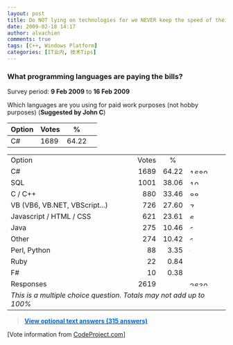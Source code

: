```yaml
---
layout: post
title: Do NOT lying on technologies for we NEVER keep the speed of their refreshments!
date: 2009-02-18 14:17
author: alvachien
comments: true
tags: [C++, Windows Platform]
categories: [IT业内, 技术Tips]
---
```

### What programming languages are paying the bills?</h3>
Survey period: **9 Feb 2009** to **16 Feb 2009**

Which languages are you using for paid work purposes (not hobby purposes) (**Suggested by John C**)

|Option|Votes|%||
|---|---|---|---|
|C#|1689|64.22||

<table border="0" cellspacing="0" cellpadding="0" width="450">
<tbody>
<tr>
<td valign="middle">Option</td>
<td valign="middle">Votes</td>
<td align="center" valign="middle">%</td>
<td valign="middle"> </td>
</tr>
<tr>
<td width="100%" valign="middle">C#</td>
<td align="right" valign="middle">1689</td>
<td align="right" valign="middle">64.22</td>
<td valign="middle"><img src="http://www.codeproject.com/script/Surveys/Images/pollbar.gif" border="0" alt="1689 votes, 64.22%" width="48" height="10" /></td>
</tr>
<tr>
<td width="100%" valign="middle">SQL</td>
<td align="right" valign="middle">1001</td>
<td align="right" valign="middle">38.06</td>
<td valign="middle"><img src="http://www.codeproject.com/script/Surveys/Images/pollbar.gif" border="0" alt="1001 votes, 38.06%" width="28" height="10" /></td>
</tr>
<tr>
<td width="100%" valign="middle">C / C++</td>
<td align="right" valign="middle">880</td>
<td align="right" valign="middle">33.46</td>
<td valign="middle"><img src="http://www.codeproject.com/script/Surveys/Images/pollbar.gif" border="0" alt="880 votes, 33.46%" width="25" height="10" /></td>
</tr>
<tr>
<td width="100%" valign="middle">VB (VB6, VB.NET, VBScript...)</td>
<td align="right" valign="middle">726</td>
<td align="right" valign="middle">27.60</td>
<td valign="middle"><img src="http://www.codeproject.com/script/Surveys/Images/pollbar.gif" border="0" alt="726 votes, 27.60%" width="20" height="10" /></td>
</tr>
<tr>
<td width="100%" valign="middle">Javascript / HTML / CSS</td>
<td align="right" valign="middle">621</td>
<td align="right" valign="middle">23.61</td>
<td valign="middle"><img src="http://www.codeproject.com/script/Surveys/Images/pollbar.gif" border="0" alt="621 votes, 23.61%" width="17" height="10" /></td>
</tr>
<tr>
<td width="100%" valign="middle">Java</td>
<td align="right" valign="middle">275</td>
<td align="right" valign="middle">10.46</td>
<td valign="middle"><img src="http://www.codeproject.com/script/Surveys/Images/pollbar.gif" border="0" alt="275 votes, 10.46%" width="7" height="10" /></td>
</tr>
<tr>
<td width="100%" valign="middle">Other</td>
<td align="right" valign="middle">274</td>
<td align="right" valign="middle">10.42</td>
<td valign="middle"><img src="http://www.codeproject.com/script/Surveys/Images/pollbar.gif" border="0" alt="274 votes, 10.42%" width="7" height="10" /></td>
</tr>
<tr>
<td width="100%" valign="middle">Perl, Python</td>
<td align="right" valign="middle">88</td>
<td align="right" valign="middle">3.35</td>
<td valign="middle"><img src="http://www.codeproject.com/script/Surveys/Images/pollbar.gif" border="0" alt="88 votes, 3.35%" width="2" height="10" /></td>
</tr>
<tr>
<td width="100%" valign="middle">Ruby</td>
<td align="right" valign="middle">22</td>
<td align="right" valign="middle">0.84</td>
<td valign="middle"><img src="http://www.codeproject.com/script/Surveys/Images/pollbar.gif" border="0" alt="22 votes, 0.84%" width="0" height="10" /></td>
</tr>
<tr>
<td width="100%" valign="middle">F#</td>
<td align="right" valign="middle">10</td>
<td align="right" valign="middle">0.38</td>
<td valign="middle"><img src="http://www.codeproject.com/script/Surveys/Images/pollbar.gif" border="0" alt="10 votes, 0.38%" width="0" height="10" /></td>
</tr>
<tr>
<td valign="middle">Responses</td>
<td align="right" valign="middle">2619</td>
<td align="right" valign="middle">  </td>
<td valign="middle"><img src="http://www.codeproject.com/script/Surveys/Images/pollbar.gif" border="0" alt="2630 votes " width="75" height="10" /></td>
</tr>
<tr>
<td colspan="5"><em>This is a multiple choice question. Totals may not add up to 100%</em></td>
</tr>
</tbody>
</table>
<blockquote><strong><a href="http://www.codeproject.com/script/Surveys/ViewTextAnswers.aspx?questionId=2254" target="_blank"><span style="color: #0068cf;">View optional text answers (315 answers)</span></a></strong></blockquote>
<div>[Vote information from <a href="http://www.codeproject.com/" target="_blank">CodeProject.com</a>]</div>

